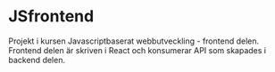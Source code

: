 # JSfrontend
Projekt i kursen Javascriptbaserat webbutveckling - frontend delen. 
Frontend delen är skriven i React och konsumerar API som skapades i backend delen. 
